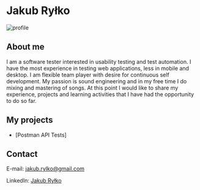# Jakub Ryłko
![profile](https://i.postimg.cc/0yDJgQqn/CV2.jpg)
## About me
I am a software tester interested in usability testing and test automation. I have the most experience in testing web applications, less in mobile and desktop. I am flexible team player with desire for continuous self development. My passion is sound engineering and in my free time I do mixing and mastering of songs. At this point I would like to share my experience, projects and learning activities that I have had the opportunity to do so far.
## My projects
* [Postman API Tests]
## Contact
E-mail: jakub.rylko@gmail.com

LinkedIn: [Jakub Ryłko](https://www.linkedin.com/in/jakubrylko)
